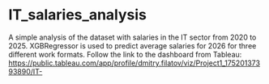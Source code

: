# IT_salaries_analysis
A simple analysis of the dataset with salaries in the IT sector from 2020 to 2025. XGBRegressor is used to predict average salaries for 2026 for three different work formats. Follow the link to the dashboard from Tableau: https://public.tableau.com/app/profile/dmitry.filatov/viz/Project1_17520137393890/IT-
